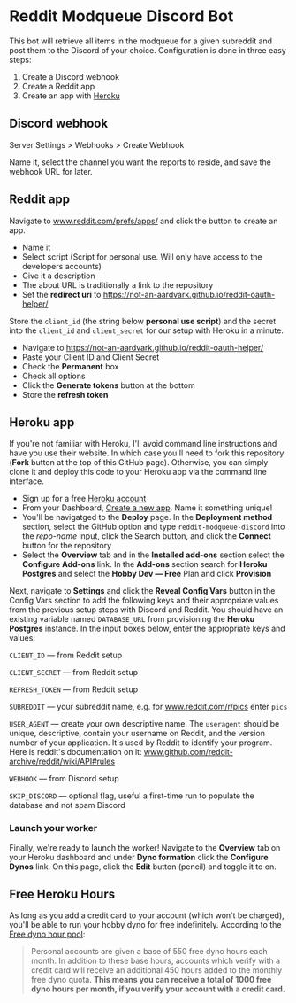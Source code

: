 # Reddit Modqueue Discord Bot

This bot will retrieve all items in the modqueue for a given subreddit and post them to the Discord of your choice. Configuration is done in three easy steps:

1. Create a Discord webhook
2. Create a Reddit app
3. Create an app with [Heroku](http://www.heroku.com)

## Discord webhook

Server Settings > Webhooks > Create Webhook

Name it, select the channel you want the reports to reside, and save the webhook URL for later.

## Reddit app

Navigate to www.reddit.com/prefs/apps/ and click the button to create an app.

* Name it
* Select script (Script for personal use. Will only have access to the developers accounts)
* Give it a description
* The about URL is traditionally a link to the repository
* Set the **redirect uri** to https://not-an-aardvark.github.io/reddit-oauth-helper/

Store the `client_id` (the string below **personal use script**) and the secret into the `client_id` and `client_secret` for our setup with Heroku in a minute.

* Navigate to https://not-an-aardvark.github.io/reddit-oauth-helper/
* Paste your Client ID and Client Secret
* Check the **Permanent** box
* Check all options
* Click the **Generate tokens** button at the bottom
* Store the **refresh token**

## Heroku app

If you're not familiar with Heroku, I'll avoid command line instructions and have you use their website. In which case you'll need to fork this repository (**Fork** button at the top of this GitHub page). Otherwise, you can simply clone it and deploy this code to your Heroku app via the command line interface.

* Sign up for a free [Heroku account](https://signup.heroku.com/dc)
* From your Dashboard, [Create a new app](https://dashboard.heroku.com/new-app). Name it something unique!
* You'll be navigatged to the **Deploy** page. In the **Deployment method** section, select the GitHub option and type `reddit-modqueue-discord` into the *repo-name* input, click the Search button, and click the **Connect** button for the repository
* Select the **Overview** tab and in the **Installed add-ons** section select the **Configure Add-ons** link. In the **Add-ons** section search for **Heroku Postgres** and select the **Hobby Dev &mdash; Free** Plan and click **Provision**

Next, navigate to **Settings** and click the **Reveal Config Vars** button in the Config Vars section to add the following keys and their appropriate values from the previous setup steps with Discord and Reddit. You should have an existing variable named `DATABASE_URL` from provisioning the **Heroku Postgres** instance. In the input boxes below, enter the appropriate keys and values:

`CLIENT_ID` &mdash; from Reddit setup

`CLIENT_SECRET` &mdash; from Reddit setup

`REFRESH_TOKEN` &mdash; from Reddit setup

`SUBREDDIT` &mdash; your subreddit name, e.g. for www.reddit.com/r/pics enter `pics`

`USER_AGENT` &mdash; create your own descriptive name. The `useragent` should be unique, descriptive, contain your username on Reddit, and the version number of your application. It's used by Reddit to identify your program. Here is reddit's documentation on it: www.github.com/reddit-archive/reddit/wiki/API#rules

`WEBHOOK` &mdash; from Discord setup

`SKIP_DISCORD` &mdash; optional flag, useful a first-time run to populate the database and not spam Discord

### Launch your worker

Finally, we're ready to launch the worker! Navigate to the **Overview** tab on your Heroku dashboard and under **Dyno formation** click the **Configure Dynos** link. On this page, click the **Edit** button (pencil) and toggle it to on.

## Free Heroku Hours

As long as you add a credit card to your account (which won't be charged), you'll be able to run your hobby dyno for free indefinitely. According to the [Free dyno hour pool](https://devcenter.heroku.com/articles/free-dyno-hours#free-dyno-hour-pool):

> Personal accounts are given a base of 550 free dyno hours each month. In addition to these base hours, accounts which verify with a credit card will receive an additional 450 hours added to the monthly free dyno quota. **This means you can receive a total of 1000 free dyno hours per month, if you verify your account with a credit card.**
